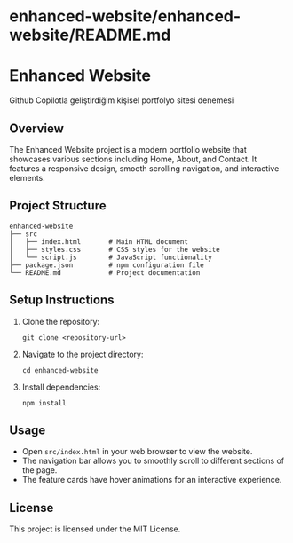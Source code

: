 # enhanced-website/enhanced-website/README.md

# Enhanced Website
Github Copilotla geliştirdiğim kişisel portfolyo sitesi denemesi

## Overview
The Enhanced Website project is a modern portfolio website that showcases various sections including Home, About, and Contact. It features a responsive design, smooth scrolling navigation, and interactive elements.

## Project Structure
```
enhanced-website
├── src
│   ├── index.html       # Main HTML document
│   ├── styles.css       # CSS styles for the website
│   └── script.js        # JavaScript functionality
├── package.json         # npm configuration file
└── README.md            # Project documentation
```

## Setup Instructions
1. Clone the repository:
   ```
   git clone <repository-url>
   ```
2. Navigate to the project directory:
   ```
   cd enhanced-website
   ```
3. Install dependencies:
   ```
   npm install
   ```

## Usage
- Open `src/index.html` in your web browser to view the website.
- The navigation bar allows you to smoothly scroll to different sections of the page.
- The feature cards have hover animations for an interactive experience.

## License
This project is licensed under the MIT License.
